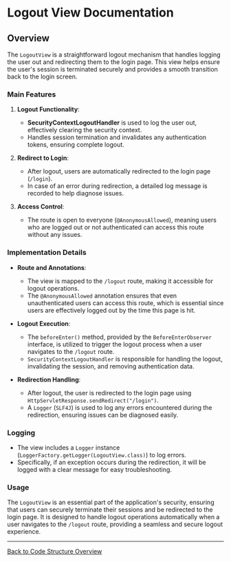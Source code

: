 # Logout View Documentation

## Overview

The `LogoutView` is a straightforward logout mechanism that handles logging the user out and redirecting them to the login page. This view helps ensure the user's session is terminated securely and provides a smooth transition back to the login screen.

### Main Features

1. **Logout Functionality**:
    - **SecurityContextLogoutHandler** is used to log the user out, effectively clearing the security context.
    - Handles session termination and invalidates any authentication tokens, ensuring complete logout.

2. **Redirect to Login**:
    - After logout, users are automatically redirected to the login page (`/login`).
    - In case of an error during redirection, a detailed log message is recorded to help diagnose issues.

3. **Access Control**:
    - The route is open to everyone (`@AnonymousAllowed`), meaning users who are logged out or not authenticated can access this route without any issues.

### Implementation Details

- **Route and Annotations**:
    - The view is mapped to the `/logout` route, making it accessible for logout operations.
    - The `@AnonymousAllowed` annotation ensures that even unauthenticated users can access this route, which is essential since users are effectively logged out by the time this page is hit.

- **Logout Execution**:
    - The `beforeEnter()` method, provided by the `BeforeEnterObserver` interface, is utilized to trigger the logout process when a user navigates to the `/logout` route.
    - `SecurityContextLogoutHandler` is responsible for handling the logout, invalidating the session, and removing authentication data.

- **Redirection Handling**:
    - After logout, the user is redirected to the login page using `HttpServletResponse.sendRedirect("/login")`.
    - A `Logger` (`SLF4J`) is used to log any errors encountered during the redirection, ensuring issues can be diagnosed easily.

### Logging

- The view includes a `Logger` instance (`LoggerFactory.getLogger(LogoutView.class)`) to log errors.
- Specifically, if an exception occurs during the redirection, it will be logged with a clear message for easy troubleshooting.

### Usage

The `LogoutView` is an essential part of the application's security, ensuring that users can securely terminate their sessions and be redirected to the login page. It is designed to handle logout operations automatically when a user navigates to the `/logout` route, providing a seamless and secure logout experience.

---

[Back to Code Structure Overview](../../../code-structure/code-structure.md)